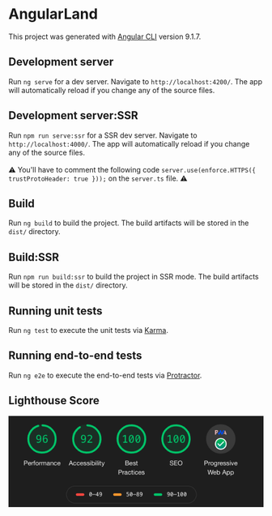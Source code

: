 # AngularLand

This project was generated with [Angular CLI](https://github.com/angular/angular-cli) version 9.1.7.

## Development server

Run `ng serve` for a dev server. Navigate to `http://localhost:4200/`. The app will automatically reload if you change any of the source files.

## Development server:SSR

Run `npm run serve:ssr` for a SSR dev server. Navigate to `http://localhost:4000/`. The app will automatically reload if you change any of the source files.  
<br/>
⚠️ You'll have to comment the following code `server.use(enforce.HTTPS({ trustProtoHeader: true }));` on the `server.ts` file. ⚠️

## Build

Run `ng build` to build the project. The build artifacts will be stored in the `dist/` directory.

## Build:SSR

Run `npm run build:ssr` to build the project in SSR mode. The build artifacts will be stored in the `dist/` directory.

## Running unit tests

Run `ng test` to execute the unit tests via [Karma](https://karma-runner.github.io).

## Running end-to-end tests

Run `ng e2e` to execute the end-to-end tests via [Protractor](http://www.protractortest.org/).

## Lighthouse Score
![Lighthouse](./lighthouse.png)
